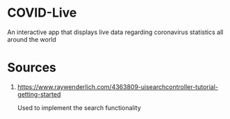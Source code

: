 # COVID-Live
An interactive app that displays live data regarding coronavirus statistics all around the world



# Sources

1. https://www.raywenderlich.com/4363809-uisearchcontroller-tutorial-getting-started
   
   Used to implement the search functionality
